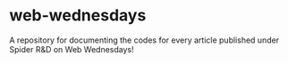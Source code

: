 # web-wednesdays
A repository for documenting the codes for every article published under Spider R&amp;D on Web Wednesdays!
